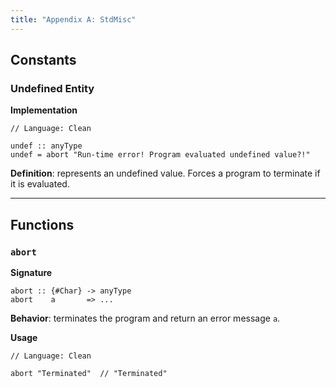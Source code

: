 ```yaml
---
title: "Appendix A: StdMisc"
---
```


## Constants

### Undefined Entity

**Implementation**

```
// Language: Clean

undef :: anyType
undef = abort "Run-time error! Program evaluated undefined value?!"
```

**Definition**: represents an undefined value.
Forces a program to terminate if it is evaluated.

---

## Functions

### `abort`

**Signature**

```
abort :: {#Char} -> anyType
abort    a       => ...
```

**Behavior**: terminates the program and return an error message `a`.

**Usage**

```
// Language: Clean
 
abort "Terminated"  // "Terminated"
```

